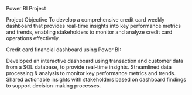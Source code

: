 Power BI Project

Project Objective
To develop a comprehensive credit card weekly dashboard that provides real-time insights into key performance metrics and trends, enabling stakeholders to monitor and analyze credit card operations effectively.

Credit card financial dashboard using Power BI:

Developed an interactive dashboard using transaction and customer data from a SQL database, to provide real-time insights.
Streamlined data processing & analysis to monitor key performance metrics and trends.
Shared actionable insights with stakeholders based on dashboard findings to support decision-making processes.
